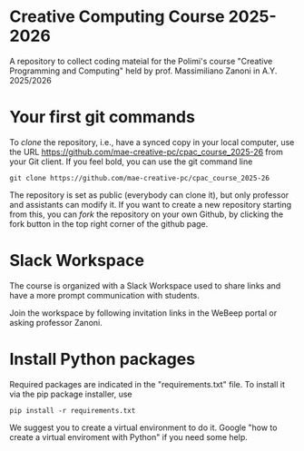 # Creative Computing Course 2025-2026
A repository to collect coding mateial for the Polimi's course "Creative Programming and Computing" held by prof. Massimiliano Zanoni in A.Y. 2025/2026

# Your first git commands
To _clone_ the repository, i.e., have a synced copy in your local computer, use the URL https://github.com/mae-creative-pc/cpac_course_2025-26 from your Git client. 
If you feel bold, you can use the git command line

```
git clone https://github.com/mae-creative-pc/cpac_course_2025-26
```
The repository is set as public (everybody can clone it), but only professor and assistants can modify it. If you want to create a new repository starting from this, you can _fork_ the repository on your own Github, by clicking the fork button in the top right corner of the github page.

# Slack Workspace
The course is organized with a Slack Workspace used to share links and have a more prompt communication with students.

Join the workspace by following invitation links in the WeBeep portal or asking professor Zanoni.

# Install Python packages

Required packages are indicated in the "requirements.txt" file.
To install it via the pip package installer, use

```
pip install -r requirements.txt
```

We suggest you to create a virtual environment to do it. 
Google "how to create a virtual enviroment with Python" if you need some help.